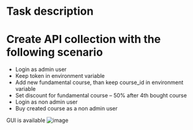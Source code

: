 # Task description

# Create API collection with the following scenario

* Login as admin user
* Keep token in environment variable
* Add new fundamental course, than keep course_id in environment variable
* Set discount for fundamental course – 50% after 4th bought course
* Login as non admin user
* Buy created course as a non admin user
 
GUI is available
![image](https://user-images.githubusercontent.com/112419514/196599980-1de91d91-ff1b-448b-a8d5-cf0ae3f352b9.png)
